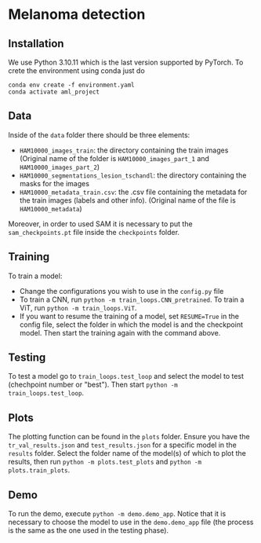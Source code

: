 # Melanoma detection

## Installation

We use Python 3.10.11 which is the last version supported by PyTorch. To crete the environment using conda just do

```
conda env create -f environment.yaml
conda activate aml_project
```

## Data

Inside of the `data` folder there should be three elements:

-   `HAM10000_images_train`: the directory containing the train images (Original name of the folder is `HAM10000_images_part_1` and `HAM10000_images_part_2`)
-   `HAM10000_segmentations_lesion_tschandl`: the directory containing the masks for the images
-   `HAM10000_metadata_train.csv`: the .csv file containing the metadata for the train images (labels and other info). (Original name of the file is `HAM10000_metadata`)

Moreover, in order to used SAM it is necessary to put the `sam_checkpoints.pt` file inside the `checkpoints` folder.

## Training
To train a model:
-   Change the configurations you wish to use in the `config.py` file
-   To train a CNN, run `python -m train_loops.CNN_pretrained`. To train a ViT, run `python -m train_loops.ViT`.
-   If you want to resume the training of a model, set `RESUME=True` in the config file, select the folder in which the model is and the checkpoint model. Then start the training again with the command above.

## Testing
To test a model go to `train_loops.test_loop` and select the model to test (chechpoint number or "best"). Then start `python -m train_loops.test_loop`.

## Plots
The plotting function can be found in the `plots` folder. Ensure you have the `tr_val_results.json` and `test_results.json` for a specific model in the `results` folder.
Select the folder name of the model(s) of which to plot the results, then run `python -m plots.test_plots` and `python -m plots.train_plots`.

## Demo
To run the demo, execute `python -m demo.demo_app`. Notice that it is necessary to choose the model to use in the `demo.demo_app` file (the process is the same as the one used in the testing phase).

